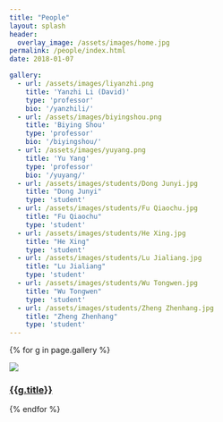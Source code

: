 ```yaml
---
title: "People"
layout: splash
header:
  overlay_image: /assets/images/home.jpg
permalink: /people/index.html
date: 2018-01-07

gallery:
  - url: /assets/images/liyanzhi.png
    title: 'Yanzhi Li (David)'
    type: 'professor'
    bio: '/yanzhili/'
  - url: /assets/images/biyingshou.png
    title: 'Biying Shou'
    type: 'professor'
    bio: '/biyingshou/'
  - url: /assets/images/yuyang.png
    title: 'Yu Yang'
    type: 'professor'
    bio: '/yuyang/'
  - url: /assets/images/students/Dong Junyi.jpg
    title: "Dong Junyi"
    type: 'student'
  - url: /assets/images/students/Fu Qiaochu.jpg
    title: "Fu Qiaochu"
    type: 'student'
  - url: /assets/images/students/He Xing.jpg
    title: "He Xing"
    type: 'student'
  - url: /assets/images/students/Lu Jialiang.jpg
    title: "Lu Jialiang"
    type: 'student'
  - url: /assets/images/students/Wu Tongwen.jpg
    title: "Wu Tongwen"
    type: 'student'
  - url: /assets/images/students/Zheng Zhenhang.jpg
    title: "Zheng Zhenhang"
    type: 'student'
---
```


{% for g in page.gallery %}
<div class="member"><img class="{{g.type}}" src="{{g.url | relative_url}}"/><h3><a href="{{g.bio | relative_url}}">{{g.title}}</a></h3></div>
{% endfor %}

